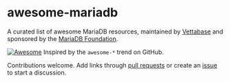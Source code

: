 # awesome-mariadb
A curated list of awesome MariaDB resources, maintained by [Vettabase](https://vettabase.com) and sponsored by the [MariaDB Foundation](https://mariadb.org/).

[![Awesome](https://cdn.rawgit.com/sindresorhus/awesome/d7305f38d29fed78fa85652e3a63e154dd8e8829/media/badge.svg)](https://github.com/sindresorhus/awesome) Inspired by the `awesome-*` trend on GitHub.

Contributions welcome. Add links through [pull requests](https://github.com/Vettabase/awesome-mariadb/pulls) or create an [issue](https://github.com/Vettabase/awesome-mariadb/issues) to start a discussion.
